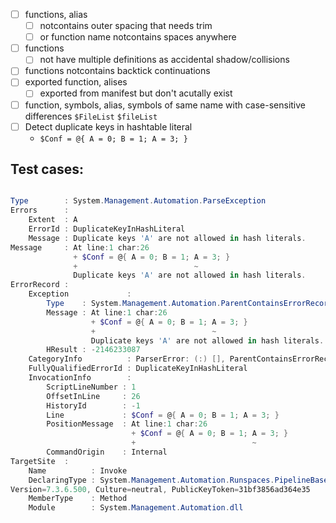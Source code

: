 - [ ] functions, alias
  - [ ] notcontains outer spacing that needs trim
  - [ ] or function name notcontains spaces anywhere 
- [ ] functions
  - [ ] not have multiple definitions as accidental shadow/collisions
- [ ] functions notcontains backtick continuations
- [ ] exported function, alises
  - [ ] exported from manifest but don't acutally exist
- [ ] function, symbols, alias, symbols of same name with case-sensitive differences `$FileList` `$fileList`
- [ ] Detect duplicate keys in hashtable literal
  - `$Conf = @{ A = 0; B = 1; A = 3; }`

## Test cases: 

```ps1

Type        : System.Management.Automation.ParseException
Errors      : 
    Extent  : A
    ErrorId : DuplicateKeyInHashLiteral
    Message : Duplicate keys 'A' are not allowed in hash literals.
Message     : At line:1 char:26
              + $Conf = @{ A = 0; B = 1; A = 3; }
              +                          ~
              Duplicate keys 'A' are not allowed in hash literals.
ErrorRecord : 
    Exception             : 
        Type    : System.Management.Automation.ParentContainsErrorRecordException
        Message : At line:1 char:26
                  + $Conf = @{ A = 0; B = 1; A = 3; }
                  +                          ~
                  Duplicate keys 'A' are not allowed in hash literals.
        HResult : -2146233087
    CategoryInfo          : ParserError: (:) [], ParentContainsErrorRecordException
    FullyQualifiedErrorId : DuplicateKeyInHashLiteral
    InvocationInfo        : 
        ScriptLineNumber : 1
        OffsetInLine     : 26
        HistoryId        : -1
        Line             : $Conf = @{ A = 0; B = 1; A = 3; }
        PositionMessage  : At line:1 char:26
                           + $Conf = @{ A = 0; B = 1; A = 3; }
                           +                          ~
        CommandOrigin    : Internal
TargetSite  : 
    Name          : Invoke
    DeclaringType : System.Management.Automation.Runspaces.PipelineBase, System.Mana
Version=7.3.6.500, Culture=neutral, PublicKeyToken=31bf3856ad364e35
    MemberType    : Method
    Module        : System.Management.Automation.dll
```